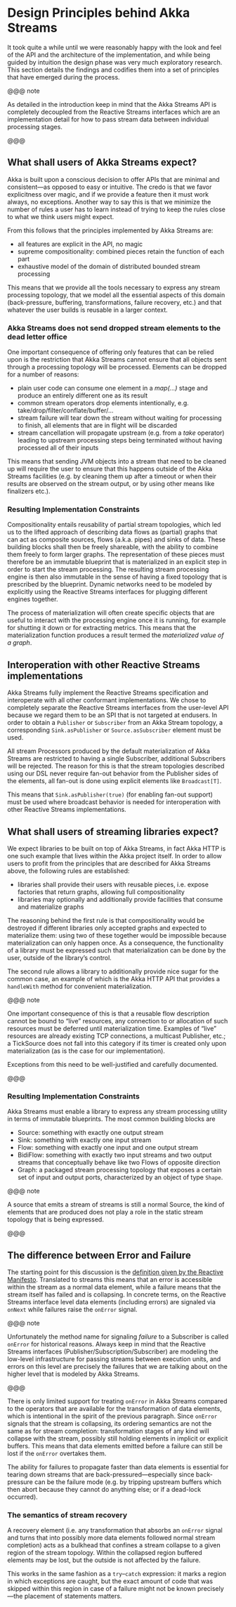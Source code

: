 # Design Principles behind Akka Streams

It took quite a while until we were reasonably happy with the look and feel of the API and the architecture of the implementation, and while being guided by intuition the design phase was very much exploratory research. This section details the findings and codifies them into a set of principles that have emerged during the process.

@@@ note

As detailed in the introduction keep in mind that the Akka Streams API is completely decoupled from the Reactive Streams interfaces which are an implementation detail for how to pass stream data between individual processing stages.

@@@

## What shall users of Akka Streams expect?

Akka is built upon a conscious decision to offer APIs that are minimal and consistent—as opposed to easy or intuitive. The credo is that we favor explicitness over magic, and if we provide a feature then it must work always, no exceptions. Another way to say this is that we minimize the number of rules a user has to learn instead of trying to keep the rules close to what we think users might expect.

From this follows that the principles implemented by Akka Streams are:

 * all features are explicit in the API, no magic
 * supreme compositionality: combined pieces retain the function of each part
 * exhaustive model of the domain of distributed bounded stream processing

This means that we provide all the tools necessary to express any stream processing topology, that we model all the essential aspects of this domain (back-pressure, buffering, transformations, failure recovery, etc.) and that whatever the user builds is reusable in a larger context.

### Akka Streams does not send dropped stream elements to the dead letter office

One important consequence of offering only features that can be relied upon is the restriction that Akka Streams cannot ensure that all objects sent through a processing topology will be processed. Elements can be dropped for a number of reasons:

 * plain user code can consume one element in a *map(...)* stage and produce an entirely different one as its result
 * common stream operators drop elements intentionally, e.g. take/drop/filter/conflate/buffer/…
 * stream failure will tear down the stream without waiting for processing to finish, all elements that are in flight will be discarded
 * stream cancellation will propagate upstream (e.g. from a *take* operator) leading to upstream processing steps being terminated without having processed all of their inputs

This means that sending JVM objects into a stream that need to be cleaned up will require the user to ensure that this happens outside of the Akka Streams facilities (e.g. by cleaning them up after a timeout or when their results are observed on the stream output, or by using other means like finalizers etc.).

### Resulting Implementation Constraints

Compositionality entails reusability of partial stream topologies, which led us to the lifted approach of describing data flows as (partial) graphs that can act as composite sources, flows (a.k.a. pipes) and sinks of data. These building blocks shall then be freely shareable, with the ability to combine them freely to form larger graphs. The representation of these pieces must therefore be an immutable blueprint that is materialized in an explicit step in order to start the stream processing. The resulting stream processing engine is then also immutable in the sense of having a fixed topology that is prescribed by the blueprint. Dynamic networks need to be modeled by explicitly using the Reactive Streams interfaces for plugging different engines together.

The process of materialization will often create specific objects that are useful to interact with the processing engine once it is running, for example for shutting it down or for extracting metrics. This means that the materialization function produces a result termed the *materialized value of a graph*.

## Interoperation with other Reactive Streams implementations

Akka Streams fully implement the Reactive Streams specification and interoperate with all other conformant implementations. We chose to completely separate the Reactive Streams interfaces from the user-level API because we regard them to be an SPI that is not targeted at endusers. In order to obtain a `Publisher` or `Subscriber` from an Akka Stream topology, a corresponding `Sink.asPublisher` or `Source.asSubscriber` element must be used.

All stream Processors produced by the default materialization of Akka Streams are restricted to having a single Subscriber, additional Subscribers will be rejected. The reason for this is that the stream topologies described using our DSL never require fan-out behavior from the Publisher sides of the elements, all fan-out is done using explicit elements like `Broadcast[T]`.

This means that `Sink.asPublisher(true)` (for enabling fan-out support) must be used where broadcast behavior is needed for interoperation with other Reactive Streams implementations.

## What shall users of streaming libraries expect?

We expect libraries to be built on top of Akka Streams, in fact Akka HTTP is one such example that lives within the Akka project itself. In order to allow users to profit from the principles that are described for Akka Streams above, the following rules are established:

 * libraries shall provide their users with reusable pieces, i.e. expose factories that return graphs, allowing full compositionality
 * libraries may optionally and additionally provide facilities that consume and materialize graphs

The reasoning behind the first rule is that compositionality would be destroyed if different libraries only accepted graphs and expected to materialize them: using two of these together would be impossible because materialization can only happen once. As a consequence, the functionality of a library must be expressed such that materialization can be done by the user, outside of the library’s control.

The second rule allows a library to additionally provide nice sugar for the common case, an example of which is the Akka HTTP API that provides a `handleWith` method for convenient materialization.

@@@ note

One important consequence of this is that a reusable flow description cannot be bound to “live” resources, any connection to or allocation of such resources must be deferred until materialization time. Examples of “live” resources are already existing TCP connections, a multicast Publisher, etc.; a TickSource does not fall into this category if its timer is created only upon materialization (as is the case for our implementation).

Exceptions from this need to be well-justified and carefully documented.

@@@

### Resulting Implementation Constraints

Akka Streams must enable a library to express any stream processing utility in terms of immutable blueprints. The most common building blocks are

 * Source: something with exactly one output stream
 * Sink: something with exactly one input stream
 * Flow: something with exactly one input and one output stream
 * BidiFlow: something with exactly two input streams and two output streams that conceptually behave like two Flows of opposite direction
 * Graph: a packaged stream processing topology that exposes a certain set of input and output ports, characterized by an object of type `Shape`.

@@@ note

A source that emits a stream of streams is still a normal Source, the kind of elements that are produced does not play a role in the static stream topology that is being expressed.

@@@

## The difference between Error and Failure

The starting point for this discussion is the [definition given by the Reactive Manifesto](http://www.reactivemanifesto.org/glossary#Failure). Translated to streams this means that an error is accessible within the stream as a normal data element, while a failure means that the stream itself has failed and is collapsing. In concrete terms, on the Reactive Streams interface level data elements (including errors) are signaled via `onNext` while failures raise the `onError` signal.

@@@ note

Unfortunately the method name for signaling *failure* to a Subscriber is called `onError` for historical reasons. Always keep in mind that the Reactive Streams interfaces (Publisher/Subscription/Subscriber) are modeling the low-level infrastructure for passing streams between execution units, and errors on this level are precisely the failures that we are talking about on the higher level that is modeled by Akka Streams.

@@@

There is only limited support for treating `onError` in Akka Streams compared to the operators that are available for the transformation of data elements, which is intentional in the spirit of the previous paragraph. Since `onError` signals that the stream is collapsing, its ordering semantics are not the same as for stream completion: transformation stages of any kind will collapse with the stream, possibly still holding elements in implicit or explicit buffers. This means that data elements emitted before a failure can still be lost if the `onError` overtakes them.

The ability for failures to propagate faster than data elements is essential for tearing down streams that are back-pressured—especially since back-pressure can be the failure mode (e.g. by tripping upstream buffers which then abort because they cannot do anything else; or if a dead-lock occurred).

### The semantics of stream recovery

A recovery element (i.e. any transformation that absorbs an `onError` signal and turns that into possibly more data elements followed normal stream completion) acts as a bulkhead that confines a stream collapse to a given region of the stream topology. Within the collapsed region buffered elements may be lost, but the outside is not affected by the failure.

This works in the same fashion as a `try`–`catch` expression: it marks a region in which exceptions are caught, but the exact amount of code that was skipped within this region in case of a failure might not be known precisely—the placement of statements matters.
